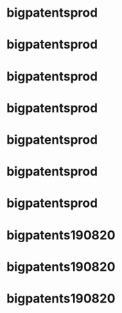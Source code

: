 # bigpatentsprod
# bigpatentsprod
# bigpatentsprod
# bigpatentsprod
# bigpatentsprod
# bigpatentsprod
# bigpatentsprod
# bigpatents190820
# bigpatents190820
# bigpatents190820
